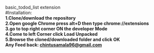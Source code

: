 basic_todod_list extension<br/>
#Installation:<br/>
  <b>1.Clone/download the repository<br/>
  2.Open google Chrome press alt+D then type chrome://extensions<br/>
  3.go to top right corner ON the developer Mode<br/>
  4.Come to left Corner click Load Unpacked <br/>
  5.Browse the cloned/downloaded folder and click OK<br/>
Any Feed back: chintusamala96@gmail.com<br/></b>
